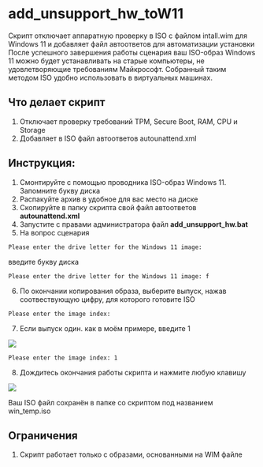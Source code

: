 # add_unsupport_hw_toW11

Скрипт отключает аппаратную проверку в ISO с файлом intall.wim для Windows 11 и добавляет файл автоответов для автоматизации установки
После успешного завершения работы сценария ваш ISO-образ Windows 11 можно будет устанавливать на старые компьютеры, не удовлетворяющие требованиям Майкрософт. Собранный таким методом ISO удобно использовать в виртуальных машинах.

## Что делает скрипт
1. Отключает проверку требований TPM, Secure Boot, RAM, CPU и Storage
2. Добавляет в ISO файл автоответов autounattend.xml


## Инструкция:
1. Смонтируйте с помощью проводника ISO-образ Windows 11. Запомните букву диска
2. Распакуйте архив в удобное для вас место на диске
3. Скопируйте в папку скрипта свой файл автоответов **autounattend.xml**
4. Запустите с правами администратора файл **add_unsupport_hw.bat**
5. На вопрос сценария 
```
Please enter the drive letter for the Windows 11 image:
```
введите букву диска
```
Please enter the drive letter for the Windows 11 image: f
```
6. По окончании копирования образа, выберите выпуск, нажав соотвествующую цифру, для которого готовите ISO
```
Please enter the image index:
```
7. Если выпуск один. как в моём примере, введите 1

![](https://i.imgur.com/k9FTlZG.png)

```
Please enter the image index: 1
```
8. Дождитесь окончания работы скрипта и нажмите любую клавишу

![](https://i.imgur.com/6k0mPXI.png)

Ваш ISO файл сохранён в папке со скриптом под названием win_temp.iso

## Ограничения
1. Скрипт работает только с образами, основанными на WIM файле
